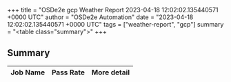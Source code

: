 +++
title = "OSDe2e gcp Weather Report 2023-04-18 12:02:02.135440571 +0000 UTC"
author = "OSDe2e Automation"
date = "2023-04-18 12:02:02.135440571 +0000 UTC"
tags = ["weather-report", "gcp"]
summary = "<table class=\"summary\"></table>"
+++
## Summary

| Job Name | Pass Rate | More detail |
|----------|-----------|-------------|




